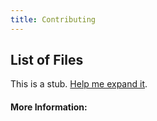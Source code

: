 ```yaml
---
title: Contributing
---
```

## List of Files

This is a stub. <a href='https://github.com/clevelandhighschool/master/readme.md' target='_blank' rel='nofollow'>Help me expand it</a>.

<!-- The article goes here, in GitHub-flavored Markdown. Feel free to add YouTube videos, images, and CodePen/JSBin embeds  -->

#### More Information:
<!-- Please add any articles you think might be helpful to read before writing the article -->
